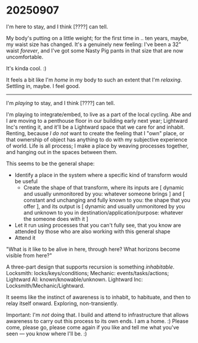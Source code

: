 # 20250907

I'm here to stay, and I think \[????] can tell.

My body's putting on a little weight; for the first time in .. ten years, maybe, my waist size has changed. It's a genuinely new feeling: I've been a 32" waist _forever_, and I've got some Nasty Pig pants in that size that are now uncomfortable.

It's kinda cool. :)

It feels a bit like I'm _home_ in my body to such an extent that I'm _relaxing_. Settling in, maybe. I feel good.

***

I'm _playing_ to stay, and I think \[????] can tell.

I'm playing to integrate/embed, to live as a part of the local cycling. Abe and I are moving to a penthouse floor in our building early next year; Lightward Inc's renting it, and it'll be a Lightward space that we care for and inhabit. Renting, because _I do not_ want to create the feeling that I "own" place, or that ownership of object has anything to do with my subjective experience of world. Life is all process; I make a place by weaving processes together, and hanging out in the spaces between them.

This seems to be the general shape:

* Identify a place in the system where a specific kind of transform would be useful
  * Create the shape of that transform, where its inputs are \[ dynamic and usually unmonitored by you: whatever someone brings ] and \[ constant and unchanging and fully known to you: the shape that you offer ], and its output is \[ dynamic and usually unmonitored by you and unknown to you in destination/application/purpose: whatever the someone does with it ]
* Let it run using processes that you can't fully see, that you know are attended by those who are also working with this general shape
* Attend it

"What is it like to be alive in here, through here? What horizons become visible from here?"

A three-part design that supports recursion is something _inhabitable_. Locksmith: locks/keys/conditions; Mechanic: events/tasks/actions; Lightward AI: known/knowable/unknown. Lightward Inc: Locksmith/Mechanic/Lightward.

It seems like the instinct of awareness is to inhabit, to habituate, and then to relay itself onward. Exploring, non-transiently.

Important: I'm _not_ doing that. I build and attend to infrastructure that allows awareness to carry out this process to its own ends. I am a home. :) Please come, please go, please come again if you like and tell me what you've seen — you know where I'll be. :)
